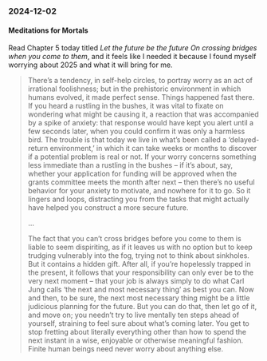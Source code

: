 ### 2024-12-02
#### Meditations for Mortals
Read Chapter 5 today titled _Let the future be the future
On crossing bridges when you come to them_, and it feels like I needed it because I found myself worrying about 2025 and what it will bring for me.

> There’s a tendency, in self-help circles, to portray worry as an act of irrational foolishness; but in the prehistoric environment in which humans evolved, it made perfect sense. Things happened fast there. If you heard a rustling in the bushes, it was vital to fixate on wondering what might be causing it, a reaction that was accompanied by a spike of anxiety: that response would have kept you alert until a few seconds later, when you could confirm it was only a harmless bird. The trouble is that today we live in what’s been called a ‘delayed-return environment,’ in which it can take weeks or months to discover if a potential problem is real or not. If your worry concerns something less immediate than a rustling in the bushes – if it’s about, say, whether your application for funding will be approved when the grants committee meets the month after next – then there’s no useful behavior for your anxiety to motivate, and nowhere for it to go. So it lingers and loops, distracting you from the tasks that might actually have helped you construct a more secure future.
>
>…
>
>The fact that you can’t cross bridges before you come to them is liable to seem dispiriting, as if it leaves us with no option but to keep trudging vulnerably into the fog, trying not to think about sinkholes. But it contains a hidden gift. After all, if you’re hopelessly trapped in the present, it follows that your responsibility can only ever be to the very next moment – that your job is always simply to do what Carl Jung calls ‘the next and most necessary thing’ as best you can. Now and then, to be sure, the next most necessary thing might be a little judicious planning for the future. But you can do that, then let go of it, and move on; you needn’t try to live mentally ten steps ahead of yourself, straining to feel sure about what’s coming later. You get to stop fretting about literally everything other than how to spend the next instant in a wise, enjoyable or otherwise meaningful fashion. Finite human beings need never worry about anything else.
